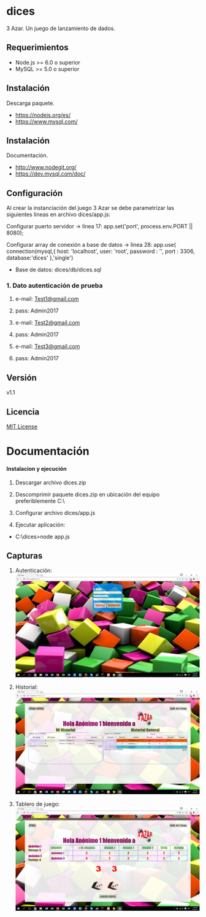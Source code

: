 # dices

3 Azar. Un juego de lanzamiento de dados.

## Requerimientos

- Node.js >= 6.0 o superior
- MySQL >= 5.0 o superior

## Instalación

Descarga paquete.

- https://nodejs.org/es/
- https://www.mysql.com/

## Instalación

Documentación.

- http://www.nodegit.org/
- https://dev.mysql.com/doc/

## Configuración

Al crear la instanciación del juego 3 Azar se debe parametrizar las siguientes lineas en archivo dices/app.js:

Configurar puerto servidor -> línea 17:
app.set('port', process.env.PORT || 8080);

Configurar array de conexión a base de datos -> línea 28:
app.use(
	connection(mysql,{
		host: 'localhost',
		user: 'root',
		password : '',
		port : 3306,
		database:'dices'
	},'single')

- Base de datos: dices/db/dices.sql

### 1. Dato autenticación de prueba
1. e-mail: Test1@gmail.com
1. pass: Admin2017

2. e-mail: Test2@gmail.com
2. pass: Admin2017

3. e-mail: Test3@gmail.com
3. pass: Admin2017
  
## Versión
v1.1

## Licencia
[MIT License](LICENSE)


# Documentación

#### Instalacion y ejecución
1. Descargar archivo dices.zip 

2. Descomprimir paquete dices.zip en ubicación del equipo preferiblemente C:\

3. Configurar archivo dices/app.js 

4. Ejecutar aplicación:
- C:\dices>node app.js

## Capturas
	
1. Autenticación:
![alt text](https://github.com/programmertest/sdk_ptp/blob/master/Imagen1.png)

2. Historial:
![alt text](https://github.com/programmertest/sdk_ptp/blob/master/Imagen2.png)

3. Tablero de juego:
![alt text](https://github.com/programmertest/sdk_ptp/blob/master/Imagen3.png)
